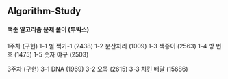 ## Algorithm-Study
#### 백준 알고리즘 문제 풀이 (투빅스)

1주차 (구현)
1-1 별 찍기-1 (2438)
1-2 분산처리 (1009)
1-3 색종이 (2563)
1-4 방 번호 (1475)
1-5 숫자 야구 (2503)

3주차 (구현)
3-1 DNA (1969) 
3-2 오목 (2615)
3-3 치킨 배달 (15686)
